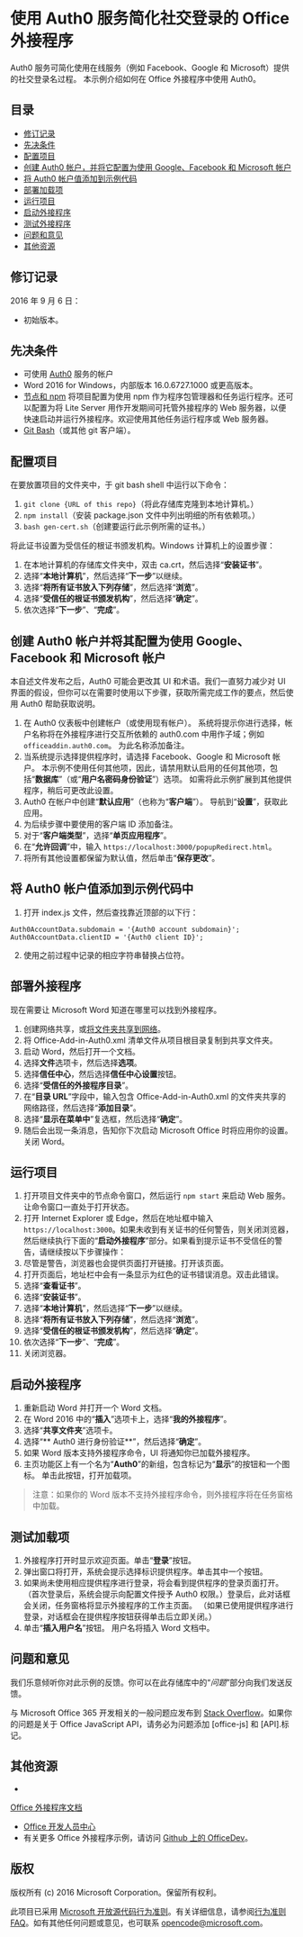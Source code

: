 # <a name="office-add-in-that-uses-the-auth0-service-to-simplify-social-login"></a>使用 Auth0 服务简化社交登录的 Office 外接程序

Auth0 服务可简化使用在线服务（例如 Facebook、Google 和 Microsoft）提供的社交登录名过程。 本示例介绍如何在 Office 外接程序中使用 Auth0。 

## <a name="table-of-contents"></a>目录
* [修订记录](#change-history)
* [先决条件](#prerequisites)
* [配置项目](#configure-the-project)
* [创建 Auth0 帐户，并将它配置为使用 Google、Facebook 和 Microsoft 帐户](#create-an-auth0-account-and-configure-it-to-use-google,-facebook,-and-microsoft-account)
* [将 Auth0 帐户值添加到示例代码](#add-your-auth0-account-values-to-the-sample-code)
* [部署加载项](#deploy-the-add-in)
* [运行项目](#run-the-project)
* [启动外接程序](#start-the-add-in)
* [测试外接程序](#test-the-add-in)
* [问题和意见](#questions-and-comments)
* [其他资源](#additional-resources)

## <a name="change-history"></a>修订记录

2016 年 9 月 6 日：

* 初始版本。

## <a name="prerequisites"></a>先决条件

* 可使用 [Auth0](https://auth0.com) 服务的帐户
* Word 2016 for Windows，内部版本 16.0.6727.1000 或更高版本。
* [节点和 npm](https://nodejs.org/en/) 将项目配置为使用 npm 作为程序包管理器和任务运行程序。还可以配置为将 Lite Server 用作开发期间可托管外接程序的 Web 服务器，以便快速启动并运行外接程序。欢迎使用其他任务运行程序或 Web 服务器。
* [Git Bash](https://git-scm.com/downloads)（或其他 git 客户端）。

## <a name="configure-the-project"></a>配置项目

在要放置项目的文件夹中，于 git bash shell 中运行以下命令：

1. ```git clone {URL of this repo}```（将此存储库克隆到本地计算机。）
2. ```npm install```（安装 package.json 文件中列出明细的所有依赖项。）
3. ```bash gen-cert.sh```（创建要运行此示例所需的证书。） 

将此证书设置为受信任的根证书颁发机构。Windows 计算机上的设置步骤：

1. 在本地计算机的存储库文件夹中，双击 ca.crt，然后选择“**安装证书**”。 
2. 选择“**本地计算机**”，然后选择“**下一步**”以继续。 
3. 选择“**将所有证书放入下列存储**”，然后选择“**浏览**”。
4. 选择“**受信任的根证书颁发机构**”，然后选择“**确定**”。 
5. 依次选择“**下一步**”、“**完成**”。 

## <a name="create-an-auth0-account-and-configure-it-to-use-google-facebook-and-microsoft-account"></a>创建 Auth0 帐户并将其配置为使用 Google、Facebook 和 Microsoft 帐户

本自述文件发布之后，Auth0 可能会更改其 UI 和术语。我们一直努力减少对 UI 界面的假设，但你可以在需要时使用以下步骤，获取所需完成工作的要点，然后使用 Auth0 帮助获取说明。

1. 在 Auth0 仪表板中创建帐户（或使用现有帐户）。 系统将提示你进行选择，帐户名称将在外接程序进行交互所依赖的 auth0.com 中用作子域；例如 `officeaddin.auth0.com`。 为此名称添加备注。
2. 当系统提示选择提供程序时，请选择 Facebook、Google 和 Microsoft 帐户。 本示例不使用任何其他项，因此，请禁用默认启用的任何其他项，包括“**数据库**”（或“**用户名密码身份验证**”）选项。 如需将此示例扩展到其他提供程序，稍后可更改此设置。
3. Auth0 在帐户中创建“**默认应用**”（也称为“**客户端**”）。 导航到“**设置**”，获取此应用。
4. 为后续步骤中要使用的客户端 ID 添加备注。
5. 对于“**客户端类型**”，选择“**单页应用程序**”。 
6. 在“**允许回调**”中，输入 `https://localhost:3000/popupRedirect.html`。
7. 将所有其他设置都保留为默认值，然后单击“**保存更改**”。

## <a name="add-your-auth0-account-values-to-the-sample-code"></a>将 Auth0 帐户值添加到示例代码中

1. 打开 index.js 文件，然后查找靠近顶部的以下行：
```
Auth0AccountData.subdomain = '{Auth0 account subdomain}';
Auth0AccountData.clientID = '{Auth0 client ID}';
```
2. 使用之前过程中记录的相应字符串替换占位符。

## <a name="deploy-the-add-in"></a>部署外接程序

现在需要让 Microsoft Word 知道在哪里可以找到外接程序。

1. 创建网络共享，或[将文件夹共享到网络](https://technet.microsoft.com/en-us/library/cc770880.aspx)。
2. 将 Office-Add-in-Auth0.xml 清单文件从项目根目录复制到共享文件夹。
3. 启动 Word，然后打开一个文档。
4. 选择**文件**选项卡，然后选择**选项**。
5. 选择**信任中心**，然后选择**信任中心设置**按钮。
6. 选择“**受信任的外接程序目录**”。
7. 在“**目录 URL**”字段中，输入包含 Office-Add-in-Auth0.xml 的文件夹共享的网络路径，然后选择“**添加目录**”。
8. 选择“**显示在菜单中**”复选框，然后选择“**确定**”。
9. 随后会出现一条消息，告知你下次启动 Microsoft Office 时将应用你的设置。关闭 Word。

## <a name="run-the-project"></a>运行项目

1. 打开项目文件夹中的节点命令窗口，然后运行 ```npm start``` 来启动 Web 服务。让命令窗口一直处于打开状态。
2. 打开 Internet Explorer 或 Edge，然后在地址框中输入 ```https://localhost:3000```。如果未收到有关证书的任何警告，则关闭浏览器，然后继续执行下面的“**启动外接程序**”部分。如果看到提示证书不受信任的警告，请继续按以下步骤操作：
3. 尽管是警告，浏览器也会提供页面打开链接。打开该页面。
4. 打开页面后，地址栏中会有一条显示为红色的证书错误消息。双击此错误。
5. 选择“**查看证书**”。
5. 选择“**安装证书**”。
4. 选择“**本地计算机**”，然后选择“**下一步**”以继续。 
3. 选择“**将所有证书放入下列存储**”，然后选择“**浏览**”。
4. 选择“**受信任的根证书颁发机构**”，然后选择“**确定**”。 
5. 依次选择“**下一步**”、“**完成**”。
6. 关闭浏览器。

## <a name="start-the-add-in"></a>启动外接程序

1. 重新启动 Word 并打开一个 Word 文档。
2. 在 Word 2016 中的“**插入**”选项卡上，选择“**我的外接程序**”。
3. 选择“**共享文件夹**”选项卡。
4. 选择“** Auth0 进行身份验证**”，然后选择“**确定**”。
5. 如果 Word 版本支持外接程序命令，UI 将通知你已加载外接程序。
6. 主页功能区上有一个名为“**Auth0**”的新组，包含标记为“**显示**”的按钮和一个图标。 单击此按钮，打开加载项。

 > 注意：如果你的 Word 版本不支持外接程序命令，则外接程序将在任务窗格中加载。

## <a name="test-the-add-in"></a>测试加载项

1. 外接程序打开时显示欢迎页面。单击“**登录**”按钮。
2. 弹出窗口将打开，系统会提示选择标识提供程序。单击其中一个按钮。 
3. 如果尚未使用相应提供程序进行登录，将会看到提供程序的登录页面打开。 （首次登录后，系统会提示向配置文件授予 Auth0 权限。）登录后，此对话框会关闭，任务窗格将显示外接程序的工作主页面。 （如果已使用提供程序进行登录，对话框会在提供程序按钮获得单击后立即关闭。）
4. 单击“**插入用户名**”按钮。 用户名将插入 Word 文档中。

## <a name="questions-and-comments"></a>问题和意见

我们乐意倾听你对此示例的反馈。你可以在此存储库中的“*问题*”部分向我们发送反馈。

与 Microsoft Office 365 开发相关的一般问题应发布到 [Stack Overflow](http://stackoverflow.com/questions/tagged/office-js+API)。如果你的问题是关于 Office JavaScript API，请务必为问题添加 [office-js] 和 [API].标记。

## <a name="additional-resources"></a>其他资源

* 
  [Office 外接程序文档](https://msdn.microsoft.com/en-us/library/office/jj220060.aspx)
* [Office 开发人员中心](http://dev.office.com/)
* 有关更多 Office 外接程序示例，请访问 [Github 上的 OfficeDev](https://github.com/officedev)。

## <a name="copyright"></a>版权
版权所有 (c) 2016 Microsoft Corporation。保留所有权利。



此项目已采用 [Microsoft 开放源代码行为准则](https://opensource.microsoft.com/codeofconduct/)。有关详细信息，请参阅[行为准则 FAQ](https://opensource.microsoft.com/codeofconduct/faq/)。如有其他任何问题或意见，也可联系 [opencode@microsoft.com](mailto:opencode@microsoft.com)。
